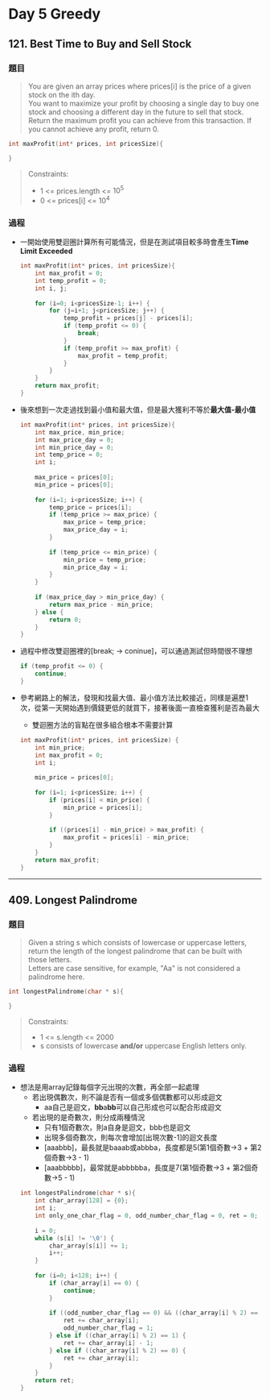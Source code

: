 # Day 5 Greedy

## 121. Best Time to Buy and Sell Stock

### 題目
>You are given an array prices where prices[i] is the price of a given stock on the ith day.</br>
You want to maximize your profit by choosing a single day to buy one stock and choosing a different day in the future to sell that stock.</br>
Return the maximum profit you can achieve from this transaction. If you cannot achieve any profit, return 0.</br>

```c
int maxProfit(int* prices, int pricesSize){

}
```
>Constraints:
>- 1 <= prices.length <= $10^5$
>- 0 <= prices[i] <= $10^4$

### 過程
- 一開始使用雙迴圈計算所有可能情況，但是在測試項目較多時會產生**Time Limit Exceeded**
    ```c
    int maxProfit(int* prices, int pricesSize){
        int max_profit = 0;
        int temp_profit = 0;
        int i, j;
        
        for (i=0; i<pricesSize-1; i++) {
            for (j=i+1; j<pricesSize; j++) {
                temp_profit = prices[j] - prices[i];
                if (temp_profit <= 0) {
                    break;
                }
                if (temp_profit >= max_profit) {
                    max_profit = temp_profit;
                }
            }
        }
        return max_profit;
    }
    ```

- 後來想到一次走過找到最小值和最大值，但是最大獲利不等於**最大值-最小值**
    ```c
    int maxProfit(int* prices, int pricesSize){
        int max_price, min_price;
        int max_price_day = 0;
        int min_price_day = 0;
        int temp_price = 0;
        int i;
        
        max_price = prices[0];
        min_price = prices[0];
        
        for (i=1; i<pricesSize; i++) {
            temp_price = prices[i];
            if (temp_price >= max_price) {
                max_price = temp_price;
                max_price_day = i;
            }
            
            if (temp_price <= min_price) {
                min_price = temp_price;
                min_price_day = i;
            }        
        }
        
        if (max_price_day > min_price_day) {
            return max_price - min_price;
        } else {
            return 0;
        }
    }
    ```

- 過程中修改雙迴圈裡的[break; -> coninue]，可以通過測試但時間很不理想
    ```c
    if (temp_profit <= 0) {
        continue;
    }
    ```

- 參考網路上的解法，發現和找最大值、最小值方法比較接近，同樣是遍歷1次，從第一天開始遇到價錢更低的就買下，接著後面一直檢查獲利是否為最大
    - 雙迴圈方法的盲點在很多組合根本不需要計算
    ```c
    int maxProfit(int* prices, int pricesSize) {
        int min_price;
        int max_profit = 0;
        int i;
        
        min_price = prices[0];
        
        for (i=1; i<pricesSize; i++) {
            if (prices[i] < min_price) {
                min_price = prices[i];
            }
            
            if ((prices[i] - min_price) > max_profit) {
                max_profit = prices[i] - min_price;
            }
        }    
        return max_profit;
    }
    ```

---
## 409. Longest Palindrome

### 題目
> Given a string s which consists of lowercase or uppercase letters, return the length of the longest palindrome that can be built with those letters.</br>
Letters are case sensitive, for example, "Aa" is not considered a palindrome here.</br>


```c
int longestPalindrome(char * s){

}
```
>Constraints:
>- 1 <= s.length <= 2000
>- s consists of lowercase **and/or** uppercase English letters only.

### 過程
- 想法是用array記錄每個字元出現的次數，再全部一起處理
    - 若出現偶數次，則不論是否有一個或多個偶數都可以形成迴文
        - aa自己是迴文，**bb**a**bb**可以自己形成也可以配合形成迴文
    - 若出現的是奇數次，則分成兩種情況
        - 只有1個奇數次，則a自身是迴文，bbb也是迴文
        - 出現多個奇數次，則每次會增加[出現次數-1]的迴文長度
        - [aaabbb]，最長就是baaab或abbba，長度都是5(第1個奇數->3 + 第2個奇數->3 - 1)
        - [aaabbbbb]，最常就是abbbbba，長度是7(第1個奇數->3 + 第2個奇數->5 - 1)
    ```c
    int longestPalindrome(char * s){
        int char_array[128] = {0};
        int i;
        int only_one_char_flag = 0, odd_number_char_flag = 0, ret = 0;
            
        i = 0;
        while (s[i] != '\0') {
            char_array[s[i]] += 1;
            i++;
        }
        
        for (i=0; i<128; i++) {
            if (char_array[i] == 0) {
                continue;
            }
            
            if ((odd_number_char_flag == 0) && ((char_array[i] % 2) == 1)) {
                ret += char_array[i];
                odd_number_char_flag = 1;
            } else if ((char_array[i] % 2) == 1) {
                ret += char_array[i] - 1;
            } else if ((char_array[i] % 2) == 0) {
                ret += char_array[i];
            }
        }
        return ret;
    }
    ```